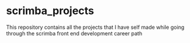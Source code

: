 # scrimba_projects

This repository contains all the projects that I have self made while going through the scrimba front end development career path
